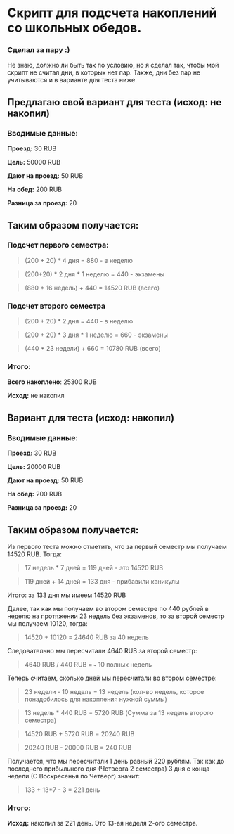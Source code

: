 # Скрипт для подсчета накоплений со школьных обедов. 
### Сделал за пару :)
Не знаю, должно ли быть так по условию, но я сделал так, чтобы мой скрипт не считал дни, в которых нет пар. Также, дни без пар не учитываются и в варианте для теста ниже.

## Предлагаю свой вариант для теста (исход: не накопил)
### Вводимые данные:
**Проезд:** 30 RUB

**Цель:** 50000 RUB

**Дают на проезд:** 50 RUB

**На обед:** 200 RUB

**Разница за проезд:** 20

## Таким образом получается: 
### Подсчет первого семестра:
>(200 + 20) * 4 дня = 880 - в неделю

>(200+20) * 2 дня * 1 неделю = 440 - экзамены

>(880 * 16 недель) + 440 = 14520 RUB (всего)

### Подсчет второго семестра
>(200 + 20) * 2 дня = 440 - в неделю

>(200 + 20) * 3 дня * 1 неделю = 660 - экзамены

>(440 * 23 недели) + 660 = 10780 RUB (всего)

### Итого:
**Всего накоплено**: 25300 RUB

**Исход:** не накопил

## Вариант для теста (исход: накопил)
### Вводимые данные:
**Проезд:** 30 RUB

**Цель:** 20000 RUB

**Дают на проезд:** 50 RUB

**На обед:** 200 RUB

**Разница за проезд:** 20

## Таким образом получается: 

Из первого теста можно отметить, что за первый семестр мы получаем 14520 RUB. Тогда:

> 17 недель * 7 дней = 119 дней - это 14520 RUB

> 119 дней + 14 дней = 133 дня - прибавили каникулы

Итого: за 133 дня мы имеем 14520 RUB

Далее, так как мы получаем во втором семестре по 440 рублей в неделю на протяжении 23 недель без экзаменов, то за второй семестр мы получаем 10120, 
тогда:

> 14520 + 10120 = 24640 RUB за 40 недель

Следовательно мы пересчитали 4640 RUB за второй семестр:

> 4640 RUB / 440 RUB =~ 10 полных недель

Теперь считаем, сколько дней мы пересчитали во втором семестре:

> 23 недели - 10 недель = 13 недель (кол-во недель, которое понадобилось для накопления нужной суммы)

> 13 недель * 440 RUB = 5720 RUB (Сумма за 13 недель второго семестра)

> 14520 RUB + 5720 RUB = 20240 RUB

> 20240 RUB - 20000 RUB = 240 RUB

Получается, что мы пересчитали 1 день равный 220 рублям. Так как до последнего прибыльного дня (Четверга 2 семестра) 3 дня с конца недели (С Воскресенья по Четверг) значит:

> 133 + 13*7 - 3 = 221 день

### Итого:

**Исход:** накопил за 221 день. Это 13-ая неделя 2-ого семестра.
